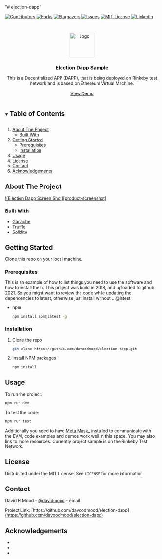 "# election-dapp" 

[![Contributors][contributors-shield]][contributors-url]
[![Forks][forks-shield]][forks-url]
[![Stargazers][stars-shield]][stars-url]
[![Issues][issues-shield]][issues-url]
[![MIT License][license-shield]][license-url]
[![LinkedIn][linkedin-shield]][linkedin-url]



<!-- PROJECT LOGO -->
<br />
<p align="center">
  <a href="https://github.com/davoodmood/election-dapp">
    <img src="images/logo.png" alt="Logo" width="80" height="80">
  </a>

  <h3 align="center">Election Dapp Sample</h3>

  <p align="center">
    This is a Decentralized APP (DAPP), that is being deployed on Rinkeby test network and is based on Ethereum Virtual Machine.
    <br />
    <br />
    <a href="https://github.com/davoodmood/election-dapp">View Demo</a>
  </p>
</p>



<!-- TABLE OF CONTENTS -->
<details open="open">
  <summary><h2 style="display: inline-block">Table of Contents</h2></summary>
  <ol>
    <li>
      <a href="#about-the-project">About The Project</a>
      <ul>
        <li><a href="#built-with">Built With</a></li>
      </ul>
    </li>
    <li>
      <a href="#getting-started">Getting Started</a>
      <ul>
        <li><a href="#prerequisites">Prerequisites</a></li>
        <li><a href="#installation">Installation</a></li>
      </ul>
    </li>
    <li><a href="#usage">Usage</a></li>
    <li><a href="#license">License</a></li>
    <li><a href="#contact">Contact</a></li>
    <li><a href="#acknowledgements">Acknowledgements</a></li>
  </ol>
</details>



<!-- ABOUT THE PROJECT -->
## About The Project

[![Election Dapp Screen Shot][product-screenshot]](https://election.dapp.recash.tech)


### Built With

* [Ganache](https://www.trufflesuite.com/ganache)
* [Truffle](https://www.trufflesuite.com/)
* [Solidity](https://soliditylang.org/)



<!-- GETTING STARTED -->
## Getting Started

Clone this repo on your local machine. 

### Prerequisites

This is an example of how to list things you need to use the software and how to install them.
This project was build in 2018, and uploaded to github 2021. So you might want to review the code while updating the dependencies to latest, otherwise just install without ...@latest
* npm
  ```sh
  npm install npm@latest -g
  ```

### Installation

1. Clone the repo
   ```sh
   git clone https://github.com/davoodmood/election-dapp.git
   ```
2. Install NPM packages
   ```sh
   npm install
   ```



<!-- USAGE EXAMPLES -->
## Usage

To run the project: 
```sh
npm run dev
```

To test the code: 
```sh
npm run test
```
Additionally you need to have [Meta Mask](https://metamask.io/)_ installed to communicate with the EVM, code examples and demos work well in this space. You may also link to more resources.
Currently project sample is on the Rinkeby Test Network.



<!-- LICENSE -->
## License

Distributed under the MIT License. See `LICENSE` for more information.



<!-- CONTACT -->
## Contact

David H Mood - [@davidmood](https://twitter.com/davidmood) - email

Project Link: [https://github.com/davoodmood/election-dapp](https://github.com/davoodmood/election-dapp)



<!-- ACKNOWLEDGEMENTS -->
## Acknowledgements

* []()
* []()
* []()


<!-- MARKDOWN LINKS & IMAGES -->
<!-- https://www.markdownguide.org/basic-syntax/#reference-style-links -->
[contributors-shield]: https://img.shields.io/github/contributors/davoodmood/repo.svg?style=for-the-badge
[contributors-url]: https://github.com/davoodmood/election-dapp/graphs/contributors
[forks-shield]: https://img.shields.io/github/forks/davoodmood/election-dapp.svg?style=for-the-badge
[forks-url]: https://github.com/davoodmood/election-dapp/network/members
[stars-shield]: https://img.shields.io/github/stars/davoodmood/election-dapp.svg?style=for-the-badge
[stars-url]: https://github.com/davoodmood/election-dapp/stargazers
[issues-shield]: https://img.shields.io/github/issues/davoodmood/election-dapp.svg?style=for-the-badge
[issues-url]: https://github.com/davoodmood/election-dapp/issues
[license-shield]: https://img.shields.io/github/license/davoodmood/election-dapp.svg?style=for-the-badge
[license-url]: https://github.com/davoodmood/election-dapp/blob/master/LICENSE.txt
[linkedin-shield]: https://img.shields.io/badge/-LinkedIn-black.svg?style=for-the-badge&logo=linkedin&colorB=555
[linkedin-url]: https://linkedin.com/in/davidmood
